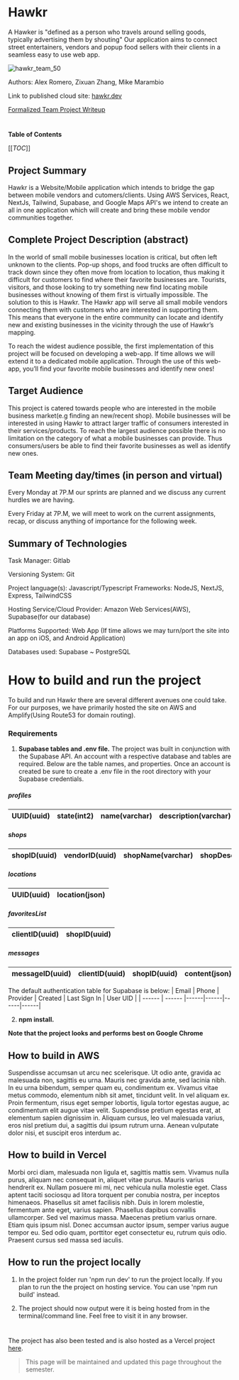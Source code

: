 # Hawkr

A Hawker is "defined as a person who travels around selling goods, typically advertising them by shouting" Our application aims to connect street entertainers, vendors and popup food sellers with their clients in a seamless easy to use web app.

![hawkr_team_50](https://capstone-cs.eng.utah.edu/groups/hawkr/-/wikis/uploads/e3b7eb83aa7becf443fefb8d9fa855a6/hawkr_team_50.jpg)

Authors: Alex Romero, Zixuan Zhang, Mike Marambio

Link to published cloud site: [hawkr.dev](https://www.hawkr.dev)

[Formalized Team Project Writeup](https://docs.google.com/document/d/1lMkBMix7LFE7FiyNj-BaNz_ERZAy1MkaqYW19PvmWDU/edit?usp=sharing)

#

**Table of Contents**

[[_TOC_]]

## Project Summary
Hawkr is a Website/Mobile application which intends to bridge the gap between mobile vendors and cutomers/clients. Using AWS Services, React, NextJs, Tailwind, Supabase, and Google Maps API's we intend to create an all in one application which will create and bring these mobile vendor communities together.

## Complete Project Description (abstract)
In the world of small mobile businesses location is critical, but often left unknown to the clients. Pop-up shops, and food trucks are often difficult to track down since they often move from location to location, thus making it difficult for customers to find where their favorite businesses are. Tourists, visitors, and those looking to try something new find locating mobile businesses without knowing of them first is virtually impossible. The solution to this is Hawkr. The Hawkr app will serve all small mobile vendors connecting them with customers who are interested in supporting them. This means that everyone in the entire community can locate and identify new and existing businesses in the vicinity through the use of Hawkr’s mapping. 

To reach the widest audience possible, the first implementation of this project will be focused on developing a web-app. 
If time allows we will extend it to a dedicated mobile application. Through the use of this web-app, you’ll find your favorite mobile businesses and identify new ones!

## Target Audience 

This project is catered towards people who are interested in the mobile business market(e.g finding an new/recent shop). Mobile businesses will be interested in using Hawkr to attract larger traffic of consumers interested in their services/products. To reach the largest audience possible there is no limitation on the category of what a mobile businesses can provide. Thus consumers/users be able to find their favorite businesses as well as identify new ones.

## Team Meeting day/times (in person and virtual)

Every Monday at 7P.M our sprints are planned and we discuss any current hurdles we are having.

Every Friday at 7P.M, we will meet to work on the current assignments, recap, or discuss anything of importance for the following week.

## Summary of Technologies

Task Manager: Gitlab

Versioning System: Git

Project language(s): Javascript/Typescript Frameworks: NodeJS, NextJS, Express, TailwindCSS

Hosting Service/Cloud Provider: Amazon Web Services(AWS), Supabase(for our database)

Platforms Supported: Web App (If time allows we may turn/port the site into an app on iOS, and Android Application)

Databases used: Supabase ~ PostgreSQL



##

# How to build and run the project

To build and run Hawkr there are several different avenues one could take. For our purposes, we have primarily hosted the site on AWS and Amplify(Using Route53 for domain routing).

### Requirements

1. **Supabase tables and .env file.** The project was built in conjunction with the Supabase API. An account with a respective database and tables are required. Below are the table names, and properties. Once an account is created be sure to create a .env file in the root directory with your Supabase credentials.


##### profiles
| UUID(uuid)  | state(int2) | name(varchar) | description(varchar) |
| ------ | ------ |------|------|

##### shops
| shopID(uuid)  | vendorID(uuid) | shopName(varchar) | shopDescription(varchar) | open(bool) | timeOpen(time) | timeOpen(time) | messagesOn(bool) | liveTracking(bool) | hawkrType(varchar) | shop_image_url(text) |
|------|------|------|------|------|------|------|------|------|------|------|

##### locations
| UUID(uuid)  | location(json) |
| ------ | ------ |

##### favoritesList
| clientID(uuid)  | shopID(uuid) |
| ------ | ------ |

##### messages
| messageID(uuid)  | clientID(uuid) | shopID(uuid) | content(json) |
| ------ | ------ |------|------|


The default authentication table for Supabase is below:
| Email  | Phone | Provider | Created | Last Sign In | User UID |
| ------ | ------ |------|------|------|------|

2. **npm install.** 



__Note that the project looks and performs best on Google Chrome__

## How to build in AWS

Suspendisse accumsan ut arcu nec scelerisque. Ut odio ante, gravida ac malesuada non, sagittis eu urna. Mauris nec gravida ante, sed lacinia nibh. In eu urna bibendum, semper quam eu, condimentum ex. Vivamus vitae metus commodo, elementum nibh sit amet, tincidunt velit. In vel aliquam ex. Proin fermentum, risus eget semper lobortis, ligula tortor egestas augue, ac condimentum elit augue vitae velit. Suspendisse pretium egestas erat, at elementum sapien dignissim in. Aliquam cursus, leo vel malesuada varius, eros nisl pretium dui, a sagittis dui ipsum rutrum urna. Aenean vulputate dolor nisi, et suscipit eros interdum ac. 

## How to build in Vercel

Morbi orci diam, malesuada non ligula et, sagittis mattis sem. Vivamus nulla purus, aliquam nec consequat in, aliquet vitae purus. Mauris varius hendrerit ex. Nullam posuere mi mi, nec vehicula nulla molestie eget. Class aptent taciti sociosqu ad litora torquent per conubia nostra, per inceptos himenaeos. Phasellus sit amet facilisis nibh. Duis in lorem molestie, fermentum ante eget, varius sapien. Phasellus dapibus convallis ullamcorper. Sed vel maximus massa. Maecenas pretium varius ornare. Etiam quis ipsum nisl. Donec accumsan auctor ipsum, semper varius augue tempor eu. Sed odio quam, porttitor eget consectetur eu, rutrum quis odio. Praesent cursus sed massa sed iaculis. 

## How to run the project locally

1. In the project folder run 'npm run dev' to run the project locally. If you plan to run the the project on hosting service. You can use 'npm run build' instead.

2. The project should now output were it is being hosted from in the terminal/command line. Feel free to visit it in any browser. 

#

The project has also been tested and is also hosted as a Vercel project [here](https://undergrad-capstone-2023.vercel.app/explore).

> This page will be maintained and updated this page throughout the semester.

